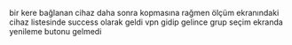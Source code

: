 bir kere bağlanan cihaz daha sonra kopmasına rağmen ölçüm ekranındaki cihaz listesinde success olarak geldi
vpn gidip gelince grup seçim ekranda yenileme butonu gelmedi